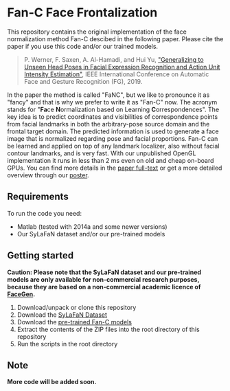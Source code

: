 # Fan-C Face Frontalization

This repository contains the original implementation of the face normalization method Fan-C descibed in the following paper.
Please cite the paper if you use this code and/or our trained models.

> P. Werner, F. Saxen, A. Al-Hamadi, and Hui Yu, ["Generalizing to Unseen Head Poses in Facial Expression Recognition and Action Unit Intensity Estimation"](https://www.researchgate.net/publication/332979114), IEEE International Conference on Automatic Face and Gesture Recognition (FG), 2019.

In the paper the method is called "FaNC", but we like to pronounce it as "fancy" and that is why we prefer to write it as "Fan-C" now.
The acronym stands for "**Fa**ce **N**ormalization based on Learning **C**orrespondences".
The key idea is to predict coordinates and visibilities of correspondence points from facial landmarks in both the arbitrary-pose source domain and the frontal target domain.
The predicted information is used to generate a face image that is normalized regarding pose and facial proportions.
Fan-C can be learned and applied on top of any landmark localizer, also without facial contour landmarks, and is very fast.
With our unpublished OpenGL implementation it runs in less than 2 ms even on old and cheap on-board GPUs.
You can find more details in the [paper full-text](https://www.researchgate.net/publication/332979114) or get a more detailed overview through our [poster](https://www.researchgate.net/publication/333209907).

## Requirements

To run the code you need:

- Matlab (tested with 2014a and some newer versions)
- Our SyLaFaN dataset and/or our pre-trained models

## Getting started

**Caution: Please note that the SyLaFaN dataset and our pre-trained models are only available for non-commercial research purposes, because they are based on a non-commercial academic licence of [FaceGen](https://facegen.com/).**

1. Download/unpack or clone this repository
2. Download the [SyLaFaN Dataset](http://wasd.urz.uni-magdeburg.de/pwerner/fan-c/DB_SyLaFaN.zip)
3. Download the [pre-trained Fan-C models](http://wasd.urz.uni-magdeburg.de/pwerner/fan-c/fan-c-models.zip)
4. Extract the contents of the ZIP files into the root directory of this repository
5. Run the scripts in the root directory

## Note

**More code will be added soon.**



